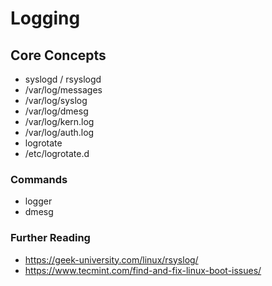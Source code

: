 # Logging

## Core Concepts

- syslogd / rsyslogd
- /var/log/messages
- /var/log/syslog
- /var/log/dmesg
- /var/log/kern.log
- /var/log/auth.log
- logrotate
- /etc/logrotate.d

### Commands

- logger
- dmesg

### Further Reading

- https://geek-university.com/linux/rsyslog/
- https://www.tecmint.com/find-and-fix-linux-boot-issues/